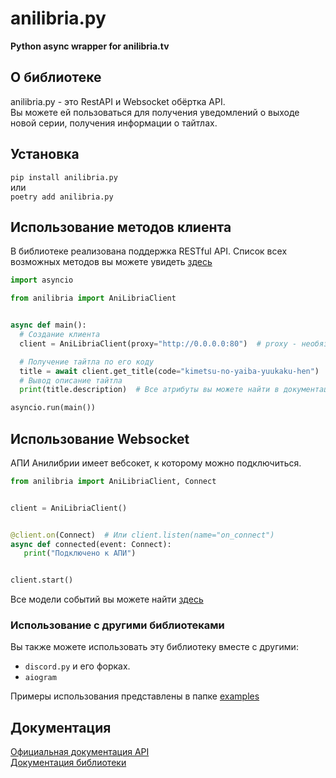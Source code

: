 # anilibria.py
**Python async wrapper for anilibria.tv**

## О библиотеке
anilibria.py - это RestAPI и Websocket обёртка API.  
Вы можете ей пользоваться для получения уведомлений о выходе новой серии, получения информации о тайтлах.
 
## Установка

`pip install anilibria.py`  
или  
`poetry add anilibria.py`

## Использование методов клиента

В библиотеке реализована поддержка RESTful API.
Список всех возможных методов вы можете увидеть [здесь](https://anilibriapy.readthedocs.io/ru/latest/client.html)


```python
import asyncio

from anilibria import AniLibriaClient


async def main():
  # Создание клиента
  client = AniLibriaClient(proxy="http://0.0.0.0:80")  # proxy - необязательный аргумент

  # Получение тайтла по его коду
  title = await client.get_title(code="kimetsu-no-yaiba-yuukaku-hen")
  # Вывод описание тайтла
  print(title.description)  # Все атрибуты вы можете найти в документации моделей

asyncio.run(main())
```

## Использование Websocket

АПИ Анилибрии имеет вебсокет, к которому можно подключиться.

```python
from anilibria import AniLibriaClient, Connect


client = AniLibriaClient()


@client.on(Connect)  # Или client.listen(name="on_connect")
async def connected(event: Connect):
   print("Подключено к АПИ")


client.start()

```

Все модели событий вы можете найти [здесь](https://anilibriapy.readthedocs.io/ru/latest/events.html)

### Использование с другими библиотеками
Вы также можете использовать эту библиотеку вместе с другими:
- `discord.py` и его форках.
- `aiogram`

Примеры использования представлены в папке [examples](https://github.com/Damego/anilibria.py/tree/main/examples)

## Документация
[Официальная документация API](https://github.com/anilibria/docs/blob/master/api_v3.md)  
[Документация библиотеки](https://anilibriapy.readthedocs.io/ru/latest/)
